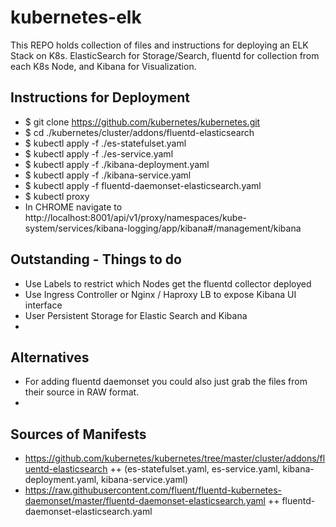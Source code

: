 # kubernetes-elk
This REPO holds collection of files and instructions for deploying an ELK Stack on K8s. ElasticSearch for Storage/Search, fluentd for collection from each K8s Node, and Kibana for Visualization.


## Instructions for Deployment
+ $ git clone https://github.com/kubernetes/kubernetes.git
+ $ cd ./kubernetes/cluster/addons/fluentd-elasticsearch
+ $ kubectl apply -f ./es-statefulset.yaml
+ $ kubectl apply -f ./es-service.yaml
+ $ kubectl apply -f ./kibana-deployment.yaml
+ $ kubectl apply -f ./kibana-service.yaml
+ $ kubectl apply -f fluentd-daemonset-elasticsearch.yaml
+ $ kubectl proxy
+ In CHROME navigate to http://localhost:8001/api/v1/proxy/namespaces/kube-system/services/kibana-logging/app/kibana#/management/kibana

## Outstanding - Things to do
+ Use Labels to restrict which Nodes get the fluentd collector deployed
+ Use Ingress Controller or Nginx / Haproxy LB to expose Kibana UI interface
+ User Persistent Storage for Elastic Search and Kibana
+


## Alternatives 
+ For adding fluentd daemonset you could also just grab the files from their source in RAW format.
+

## Sources of Manifests 
+ https://github.com/kubernetes/kubernetes/tree/master/cluster/addons/fluentd-elasticsearch
++ (es-statefulset.yaml, es-service.yaml, kibana-deployment.yaml, kibana-service.yaml)
+ https://raw.githubusercontent.com/fluent/fluentd-kubernetes-daemonset/master/fluentd-daemonset-elasticsearch.yaml
++ fluentd-daemonset-elasticsearch.yaml
